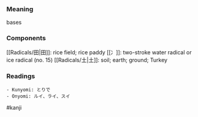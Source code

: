 ### Meaning

bases

### Components

[[Radicals/田|田]]: rice field; rice paddy [[冫]]: two-stroke water radical or ice radical (no. 15) [[Radicals/土|土]]: soil; earth; ground; Turkey

### Readings

```
- Kunyomi: とりで
- Onyomi: ルイ、ライ、スイ
```

#kanji